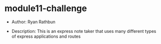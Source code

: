 # module11-challenge

* Author: Ryan Rathbun

* Description: This is an express note taker that uses many different types of express applications and routes
